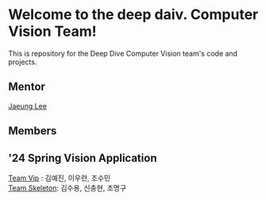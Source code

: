 # Welcome to the deep daiv. Computer Vision Team!
This is repository for the Deep Dive Computer Vision team's code and projects.  

## Mentor
[Jaeung Lee](https://github.com/gnueaj)  

## Members
## '24 Spring Vision Application  
[Team Vip](https://github.com/deep-daiv-Computer-Vision/ViP) : 김예진, 이우련, 조수민  
[Team Skeleton](https://github.com/deep-daiv-Computer-Vision/Skeleton): 김수용, 신충현, 조명구 
